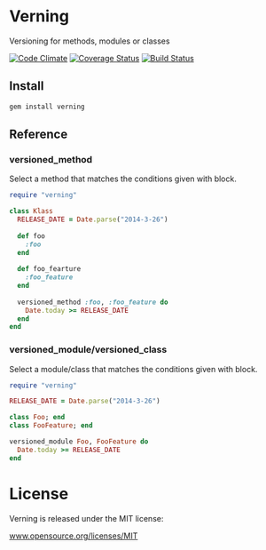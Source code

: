 Verning
=========
Versioning for methods, modules or classes

[![Code Climate](https://codeclimate.com/github/eccyan/verning.png)](https://codeclimate.com/github/eccyan/verning)
[![Coverage Status](https://coveralls.io/repos/eccyan/verning/badge.png)](https://coveralls.io/r/eccyan/verning)
[![Build Status](https://travis-ci.org/eccyan/verning.svg?branch=master)](https://travis-ci.org/eccyan/verning)

## Install
```sh
gem install verning
```

## Reference
### versioned_method
Select a method that matches the conditions given with block.
```ruby
require "verning"

class Klass
  RELEASE_DATE = Date.parse("2014-3-26")
  
  def foo
    :foo
  end
  
  def foo_fearture
    :foo_feature
  end
  
  versioned_method :foo, :foo_feature do 
    Date.today >= RELEASE_DATE 
  end
end
```

### versioned_module/versioned_class
Select a module/class that matches the conditions given with block.
```ruby
require "verning"

RELEASE_DATE = Date.parse("2014-3-26")

class Foo; end
class FooFeature; end

versioned_module Foo, FooFeature do
  Date.today >= RELEASE_DATE
end
```

# License
Verning is released under the MIT license:

www.opensource.org/licenses/MIT
